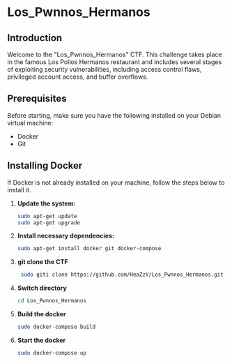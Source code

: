 # Los_Pwnnos_Hermanos

## Introduction

Welcome to the "Los_Pwnnos_Hermanos" CTF. This challenge takes place in the famous Los Pollos Hermanos restaurant and includes several stages of exploiting security vulnerabilities, including access control flaws, privileged account access, and buffer overflows.

## Prerequisites

Before starting, make sure you have the following installed on your Debian virtual machine:

- Docker
- Git

## Installing Docker

If Docker is not already installed on your machine, follow the steps below to install it.

1. **Update the system:**

    ```bash
    sudo apt-get update
    sudo apt-get upgrade
    ```

2. **Install necessary dependencies:**

    ```bash
    sudo apt-get install docker git docker-compose
    ```

3. **git clone the CTF**
   ```bash
    sudo giti clone https://github.com/HeaZzY/Los_Pwnnos_Hermanos.git
    ```
   
4. **Switch directory**
   ```bash
   cd Los_Pwnnos_Hermanos
   ```
   
5. **Build the docker**
   ```bash
   sudo docker-compose build
   ```
   
6. **Start the docker**
   ```bash
   sudo docker-compose up
   ```

   
